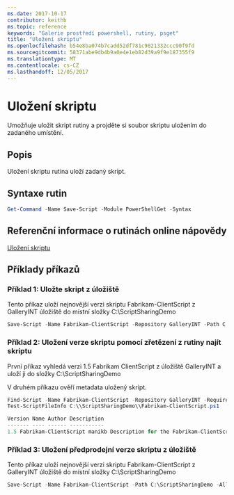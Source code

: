 ```yaml
---
ms.date: 2017-10-17
contributor: keithb
ms.topic: reference
keywords: "Galerie prostředí powershell, rutiny, psget"
title: "Uložení skriptu"
ms.openlocfilehash: b54e8ba074b7cadd52df781c9021332ccc90f9fd
ms.sourcegitcommit: 58371abe9db4b9a0e4e1eb82d39a9f9e187355f9
ms.translationtype: MT
ms.contentlocale: cs-CZ
ms.lasthandoff: 12/05/2017
---
```

# <a name="save-script"></a>Uložení skriptu

Umožňuje uložit skript rutiny a projděte si soubor skriptu uložením do zadaného umístění.

## <a name="description"></a>Popis

Uložení skriptu rutina uloží zadaný skript.

## <a name="cmdlet-syntax"></a>Syntaxe rutin

```powershell
Get-Command -Name Save-Script -Module PowerShellGet -Syntax
```
## <a name="cmdlet-online-help-reference"></a>Referenční informace o rutinách online nápovědy

[Uložení skriptu](http://go.microsoft.com/fwlink/?LinkId=619786)

## <a name="example-commands"></a>Příklady příkazů

### <a name="example-1-save-a-script-from-a-repository"></a>Příklad 1: Uložte skript z úložiště
Tento příkaz uloží nejnovější verzi skriptu Fabrikam-ClientScript z GalleryINT úložiště do místní složky C:\ScriptSharingDemo

```powershell
Save-Script -Name Fabrikam-ClientScript -Repository GalleryINT -Path C:\ScriptSharingDemo
```

### <a name="example-2-save-a-version-of-a-script-by-piping-from-the-find-script-cmdlet"></a>Příklad 2: Uložení verze skriptu pomocí zřetězení z rutiny najít skriptu

První příkaz vyhledá verzi 1.5 Fabrikam ClientScript z úložiště GalleryINT a uloží ji do složky C:\ScriptSharingDemo

V druhém příkazu ověří metadata uložený skript.

```powershell
Find-Script -Name Fabrikam-ClientScript -Repository GalleryINT -RequiredVersion 1.5 | Save-Script -Path C:\\ScriptSharingDemo
Test-ScriptFileInfo C:\\ScriptSharingDemo\\Fabrikam-ClientScript.ps1

Version Name Author Description
------- ---- ------ -----------
1.5 Fabrikam-ClientScript manikb Description for the Fabrikam-ClientScript script
```

### <a name="example-3-save-a-prerelease-version-of-a-script-from-a-repository"></a>Příklad 3: Uložení předprodejní verze skriptu z úložiště
Tento příkaz uloží nejnovější verzi skriptu Fabrikam-ClientScript z GalleryINT úložiště do místní složky C:\ScriptSharingDemo

```powershell
Save-Script -Name Fabrikam-ClientScript -Path C:\ScriptSharingDemo -AllowPrerelease
```

